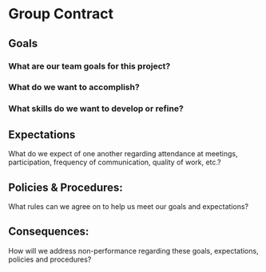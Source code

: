 # Group Contract

## Goals

### What are our team goals for this project?


### What do we want to accomplish?


### What skills do we want to develop or refine?

## Expectations

What do we expect of one another regarding attendance at meetings, participation, frequency of communication, quality of work, etc.?

## Policies & Procedures:

What rules can we agree on to help us meet our goals and expectations?


## Consequences:

How will we address non-performance regarding these goals, expectations, policies and procedures?